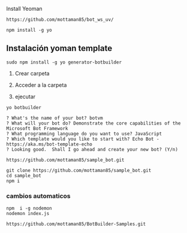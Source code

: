 Install Yeoman
```
https://github.com/mottaman85/bot_ws_uv/
```

```
npm install -g yo

```

## Instalación yoman template
```
sudo npm install -g yo generator-botbuilder
```


1. Crear carpeta

2. Acceder a la carpeta

3. ejecutar

```
yo botbuilder
```

```
? What's the name of your bot? botvm
? What will your bot do? Demonstrate the core capabilities of the Microsoft Bot Framework
? What programming language do you want to use? JavaScript
? Which template would you like to start with? Echo Bot - https://aka.ms/bot-template-echo
? Looking good.  Shall I go ahead and create your new bot? (Y/n)

```

```
https://github.com/mottaman85/sample_bot.git

git clone https://github.com/mottaman85/sample_bot.git
cd sample_bot
npm i 
```

### cambios automaticos

```
npm  i -g nodemon
nodemon index.js
```


```
https://github.com/mottaman85/BotBuilder-Samples.git
```
